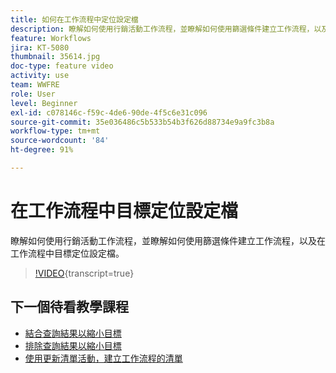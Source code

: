 ```yaml
---
title: 如何在工作流程中定位設定檔
description: 瞭解如何使用行銷活動工作流程，並瞭解如何使用篩選條件建立工作流程，以及在工作流程中目標定位設定檔。
feature: Workflows
jira: KT-5080
thumbnail: 35614.jpg
doc-type: feature video
activity: use
team: WWFRE
role: User
level: Beginner
exl-id: c078146c-f59c-4de6-90de-4f5c6e31c096
source-git-commit: 35e036486c5b533b54b3f626d88734e9a9fc3b8a
workflow-type: tm+mt
source-wordcount: '84'
ht-degree: 91%

---
```


# 在工作流程中目標定位設定檔

瞭解如何使用行銷活動工作流程，並瞭解如何使用篩選條件建立工作流程，以及在工作流程中目標定位設定檔。

>[!VIDEO](https://video.tv.adobe.com/v/35614?quality=12&learn=on){transcript=true}

## 下一個待看教學課程

* [結合查詢結果以縮小目標](/help/automating-with-workflows/refining-targets-by-combining-query-results.md)
* [排除查詢結果以縮小目標](/help/automating-with-workflows/refining-targets-by-excluding-query-results.md)
* [使用更新清單活動，建立工作流程的清單](/help/automating-with-workflows/using-the-update-list-activity.md)

